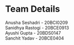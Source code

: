 # Team Details

Anusha Seshadri - 20BCI0209 <br />
Sanidhya Rastogi - 20BCE0913 <br />
Ayushi Gupta - 20BDS0147 <br />
Sanchit Yadav - 20BCE0404



